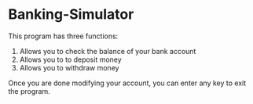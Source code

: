# Banking-Simulator
This program has three functions:
  1. Allows you to check the balance of your bank account
  2. Allows you to to deposit money
  3. Allows you to withdraw money
 
 Once you are done modifying your account, you can enter any key to exit the program.
